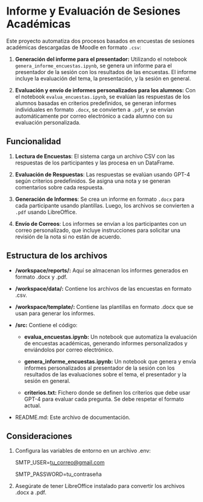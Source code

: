 # Informe y Evaluación de Sesiones Académicas

Este proyecto automatiza dos procesos basados en encuestas de sesiones académicas descargadas de Moodle en formato `.csv`:

1. **Generación del informe para el presentador:** Utilizando el notebook `genera_informe_encuestas.ipynb`, se genera un informe para el presentador de la sesión con los resultados de las encuestas. El informe incluye la evaluación del tema, la presentación, y la sesión en general.

2. **Evaluación y envío de informes personalizados para los alumnos:** Con el notebook `evalua_encuestas.ipynb`, se evalúan las respuestas de los alumnos basadas en criterios predefinidos, se generan informes individuales en formato `.docx`, se convierten a `.pdf`, y se envían automáticamente por correo electrónico a cada alumno con su evaluación personalizada.


## Funcionalidad

1. **Lectura de Encuestas**: El sistema carga un archivo CSV con las respuestas de los participantes y las procesa en un DataFrame.
   
2. **Evaluación de Respuestas**: Las respuestas se evalúan usando GPT-4 según criterios predefinidos. Se asigna una nota y se generan comentarios sobre cada respuesta.

3. **Generación de Informes**: Se crea un informe en formato `.docx` para cada participante usando plantillas. Luego, los archivos se convierten a `.pdf` usando LibreOffice.

4. **Envío de Correos**: Los informes se envían a los participantes con un correo personalizado, que incluye instrucciones para solicitar una revisión de la nota si no están de acuerdo.

## Estructura de los archivos

- **/workspace/reports/:** Aquí se almacenan los informes generados en formato .docx y .pdf.
  
- **/workspace/data/:** Contiene los archivos de las encuestas en formato .csv.
  
- **/workspace/template/:** Contiene las plantillas en formato .docx que se usan para generar los informes.
  
- **/src:** Contiene el código:
 
  - **evalua_encuestas.ipynb:** Un notebook que automatiza la evaluación de encuestas académicas, generando informes personalizados y enviándolos por correo electrónico.
  
  - **genera_informe_encuestas.ipynb:** Un notebook que genera y envía informes personalizados al presentador de la sesión con los resultados de las evaluaciones sobre el tema, el presentador y la sesión en general.

  - **criterios.txt:** Fichero donde se definen los criterios que debe usar GPT-4 para evaluar cada pregunta. Se debe respetar el formato actual.

- README.md: Este archivo de documentación.

## Consideraciones

1. Configura las variables de entorno en un archivo .env:
   
    SMTP_USER=tu_correo@gmail.com

    SMTP_PASSWORD=tu_contraseña

2. Asegúrate de tener LibreOffice instalado para convertir los archivos .docx a .pdf.


